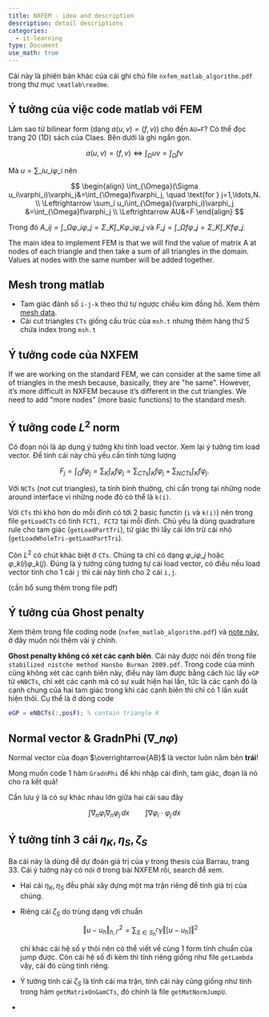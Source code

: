 ```yaml
---
title: NXFEM - idea and description
description: detail descriptions
categories:
  - it-learning
type: Document
use_math: true
---
```


Cái này là phiên bản khác của cái ghi chú file `nxfem_matlab_algorithm.pdf` trong thư mục `\matlab\readme`.

## Ý tưởng của việc code matlab với FEM

Làm sao từ bilinear form (dạng $a(u,v)=(f,v)$) cho đến `AU=F`? Có thể đọc trang 20 (1D) sách của Claes. Bên dưới là ghi ngắn gọn.

$$
a(u,v)=(f,v) 
\Leftrightarrow 
\int_{\Omega}uv=\int_{\Omega}fv
$$

Mà $u=\sum\_iu\_i\varphi\_i$ nên

$$
\begin{align}
\int_{\Omega}(\Sigma u_i\varphi_i)\varphi_j&=\int_{\Omega}f\varphi_j, \quad \text{for } j=1,\ldots,N. \\
\Leftrightarrow
\sum_i u_i\int_{\Omega}(\varphi_i)\varphi_j &=\int_{\Omega}f\varphi_j \\
\Leftrightarrow
AU&=F
\end{align}
$$

Trong đó $A\_{ij}=\int\_{\Omega}\varphi\_i\varphi\_j = \Sigma\_K\int\_K\varphi\_i\varphi\_j$ và $F\_j=\int\_{\Omega}f\varphi\_j = \Sigma\_K\int\_Kf\varphi\_j$.

The main idea to implement FEM is that we will find the value of matrix A at nodes of each triangle and then take a sum of all triangles in the domain. Values at nodes with the same number will be added together.

## Mesh trong matlab

- Tam giác đánh số `i-j-k` theo thứ tự ngược chiều kim đồng hồ. Xem thêm [mesh data](https://fr.mathworks.com/help/pde/ug/mesh-data.html).
- Cái cut triangles `CTs` giống cấu trúc của `msh.t` nhưng thêm hàng thứ 5 chứa index trong `msh.t`



## Ý tưởng code của NXFEM

If we are working on the standard FEM, we can consider at the same time all of triangles in the mesh because, basically, they are "he same". However, it’s more difficult in NXFEM because it’s different in the cut triangles. We need to add "more nodes" (more basic functions) to the standard mesh.

## Ý tưởng code $L^2$ norm

Có đoạn nói là áp dụng ý tưởng khi tính load vector. Xem lại ý tưởng tìm load vector. Để tính cái này chủ yếu cần tính từng lượng 

$$
F_j 
= \int_{\Omega}f\varphi_j 
= \sum_K\int_Kf\varphi_j 
= \sum_{CTs}\int_Kf\varphi_j + \sum_{NCTs}\int_Kf\varphi_j.
$$

Với `NCTs` (not cut triangles), ta tính bình thường, chỉ cẩn trọng tại những node around interface vì những node đó có thể là `k(i)`.

Với `CTs` thì khó hơn do mỗi đỉnh có tới 2 basic functin (`i` và `k(i)`) nên trong file `getLoadCTs` có tính `FCT1, FCT2` tại mỗi đỉnh. Chủ yếu là dùng quadrature rule cho tam giác (`getLoadPartTri`), tứ giác thì lấy cái lớn trừ cái nhỏ (`getLoadWholeTri-getLoadPartTri`).

Còn $L^2$ có chút khác biệt ở `CTs`. Chúng ta chỉ có dạng $\varphi\_i\varphi\_j$ hoặc $\varphi\_{k(i)}\varphi\_{k(j)}$. Đúng là ý tưởng cũng tương tự cái load vector, có điều nếu load vector tính cho 1 cái `j` thì cái này tính cho 2 cái `i,j`.

(cần bổ sung thêm trong file pdf)

## Ý tưởng của Ghost penalty

Xem thêm trong file coding node (`nxfem_matlab_algorithm.pdf`) và [note này](/maths/nxfem-hansbo-arnold-nitsche/#ghost-penalty), ở đây muốn nói thêm vài ý chính.

**Ghost penalty không có xét các cạnh biên**. Cái này được nói đến trong file `stabilized nistche method Hansbo Burman 2009.pdf`. Trong code của mình cũng không xét các cạnh biên này, điều này làm được bằng cách lúc lấy `eGP` từ `eNBCTs`, chỉ xét các cạnh mà có sự xuất hiện hai lần, tức là các cạnh đó là cạnh chung của hai tam giác trong khi các cạnh biên thì chỉ có 1 lần xuất hiện thôi. Cụ thể là ở dòng code

~~~ matlab
eGP = eNBCTs(:,posF); % contain triangle K
~~~

## Normal vector & GradnPhi ($\nabla\_n \varphi$)

Normal vector của đoạn $\overrightarrow{AB}$ là vector luôn nằm bên **trái**!

Mong muốn code 1 hàm `GradnPhi` để khi nhập cái đỉnh, tam giác, đoạn là nó cho ra kết quả!

Cần lưu ý là có sự khác nhau lớn giữa hai cái sau đây

$$
\int \nabla_n\varphi_i \nabla_n \varphi_j\,dx \qquad \int \nabla\varphi_i\cdot \varphi_j\, dx
$$

## Ý tưởng tính 3 cái $\eta_K, \eta_S, \zeta_S$

Ba cái này là dùng để  dự đoán giá trị của $\gamma$ trong thesis của Barrau, trang 33. Cái ý tưởng này có nói ở trong bài NXFEM rồi, search để xem.

- Hai cái $\eta_K, \eta_S$ đều phải xây dựng một ma trận riêng để tính giá trị của chúng.

- Riêng cái $\zeta_S$ do trùng dạng với chuẩn 

  $$
  \Vert u-u_h \Vert^2_{h,\Gamma} = \sum_{S\in S^{\Gamma}_h}\gamma \Vert [u-u_h]\Vert^2
  $$

  chỉ khác cái hệ số $\gamma$ thôi nên có thể viết về cùng 1 form tính chuẩn của jump được. Còn cái hệ số đi kèm thì tính riêng giống như file `getLambda` vậy, cái đó cũng tính riêng.

- Ý tưởng tính cái $\zeta_S$ là tính cái ma trận, tính cái này cũng giống như tính trong hàm `getMatrixOnGamCTs`, đó chính là file `getMatNormJumpU`.

- ​




